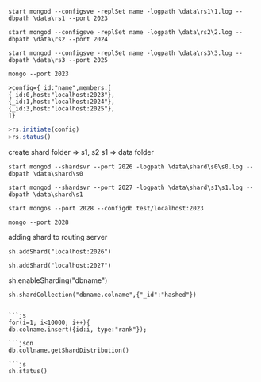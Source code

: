 
```
start mongod --configsve -replSet name -logpath \data\rs1\1.log --dbpath \data\rs1 --port 2023
```

```
start mongod --configsve -replSet name -logpath \data\rs2\2.log --dbpath \data\rs2 --port 2024
```

```
start mongod --configsve -replSet name -logpath \data\rs3\3.log --dbpath \data\rs3 --port 2025
```

```
mongo --port 2023
```

```
>config={_id:"name",members:[
{_id:0,host:"localhost:2023"},
{_id:1,host:"localhost:2024"},
{_id:3,host:"localhost:2025"},
]}
```

```js
>rs.initiate(config)
>rs.status()
```

create shard folder => s1, s2
s1 => data folder 

```
start mongod --shardsvr --port 2026 -logpath \data\shard\s0\s0.log --dbpath \data\shard\s0
```

```
start mongod --shardsvr --port 2027 -logpath \data\shard\s1\s1.log --dbpath \data\shard\s1
```

```
start mongos --port 2028 --configdb test/localhost:2023
```

```
mongo --port 2028
```


adding shard to routing server
>
```
sh.addShard("localhost:2026")
```

```
sh.addShard("localhost:2027")

```
sh.enableSharding("dbname")

```
sh.shardCollection("dbname.colname",{"_id":"hashed"})


```js
for(i=1; i<10000; i++){
db.colname.insert({id:i, type:"rank"});

```json
db.collname.getShardDistribution()

```js
sh.status()